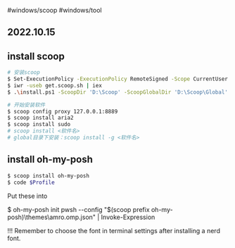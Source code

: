 #windows/scoop #windows/tool
## 2022.10.15

## install scoop

```bash
# 安装scoop
$ Set-ExecutionPolicy -ExecutionPolicy RemoteSigned -Scope CurrentUser
$ iwr -useb get.scoop.sh | iex
$ .\install.ps1 -ScoopDir 'D:\Scoop' -ScoopGlobalDir 'D:\Scoop\Global'

# 开始安装软件
$ scoop config proxy 127.0.0.1:8889
$ scoop install aria2
$ scoop install sudo
# scoop install <软件名>
# global目录下安装：scoop install -g <软件名>
```

## install oh-my-posh

```bash
$ scoop install oh-my-posh
$ code $Profile
```

Put these into 

$ oh-my-posh init pwsh --config "$(scoop prefix oh-my-posh)\themes\amro.omp.json" | Invoke-Expression

!!! Remember to choose the font in terminal settings after installing a nerd font.

